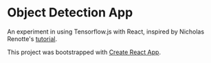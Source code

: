 # Object Detection App

An experiment in using Tensorflow.js with React, inspired by Nicholas Renotte's [tutorial](https://www.youtube.com/watch?v=uTdUUpfA83s).

This project was bootstrapped with [Create React App](https://github.com/facebook/create-react-app).
